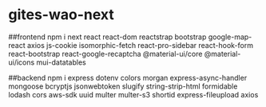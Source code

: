 # gites-wao-next

##frontend
npm i next react react-dom reactstrap bootstrap google-map-react axios js-cookie isomorphic-fetch react-pro-sidebar react-hook-form react-bootstrap react-google-recaptcha @material-ui/core @material-ui/icons mui-datatables


##backend
npm i express dotenv colors morgan express-async-handler mongoose bcryptjs jsonwebtoken slugify string-strip-html formidable lodash cors aws-sdk uuid multer multer-s3 shortid express-fileupload axios
